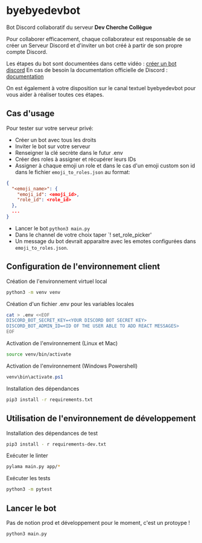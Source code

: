 # byebyedevbot

Bot Discord collaboratif du serveur **Dev Cherche Collègue**

Pour collaborer efficacement, chaque collaborateur est responsable de se créer un Serveur Discord et d'inviter un bot créé à partir de son propre compte Discord.

Les étapes du bot sont documentées dans cette vidéo : [créer un bot discord](https://www.youtube.com/watch?v=AeCytN_eQII)
En cas de besoin la documentation officielle de Discord : [documentation](https://discord.com/developers/docs/intro)

On est également à votre disposition sur le canal textuel byebyedevbot pour vous aider à réaliser toutes ces étapes.


## Cas d'usage
Pour tester sur votre serveur privé:
- Créer un bot avec tous les droits
- Inviter le bot sur votre serveur
- Renseigner la clé secrète dans le futur .env
- Créer des roles à assigner et récupérer leurs IDs
- Assigner à chaque emoji un role et dans le cas d'un emoji custom son id dans le fichier `emoji_to_roles.json` au format:
```json
{
  "<emoji_name>": {
    "emoji_id": <emoji_id>,
    "role_id": <role_id>
  },
  ...
}
```
- Lancer le bot `python3 main.py`
- Dans le channel de votre choix taper `! set_role_picker'
- Un message du bot devrait apparaitre avec les emotes configurées
dans `emoji_to_roles.json`.

## Configuration de l'environnement client

Création de l'environnement virtuel local

```bash
python3 -m venv venv
```

Création d'un fichier .env pour les variables locales

```bash
cat > .env <<EOF
DISCORD_BOT_SECRET_KEY=<YOUR DISCORD BOT SECRET KEY>
DISCORD_BOT_ADMIN_ID=<ID OF THE USER ABLE TO ADD REACT MESSAGES>
EOF
```

Activation de l'environnement (Linux et Mac)

```bash
source venv/bin/activate
```

Activation de l'environnement (Windows Powershell)

```powershell
venv\bin\activate.ps1
```

Installation des dépendances

```bash
pip3 install -r requirements.txt
```

## Utilisation de l'environnement de développement


Installation des dépendances de test

```bash
pip3 install - r requirements-dev.txt
```

Exécuter le linter

```bash
pylama main.py app/*
```

Exécuter les tests

```bash
python3 -m pytest
```

## Lancer le bot
Pas de notion prod et développement pour le moment, c'est un protoype !

```
python3 main.py
```
